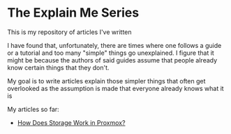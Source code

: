 # The Explain Me Series
This is my repository of articles I've written

I have found that, unfortunately, there are times where one follows a guide or a tutorial and too many "simple" things go unexplained. I figure that it might be because the authors of said guides assume that people already know certain things that they don't.

My goal is to write articles explain those simpler things that often get overlooked as the assumption is made that everyone already knows what it is  

My articles so far:
- [How Does Storage Work in Proxmox?](./articles/storage_in_proxmox.md)